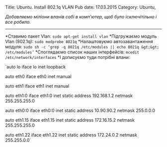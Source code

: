 Title: Ubuntu. Install 802.1q VLAN
Pub date: 17.03.2015
Category: Ubuntu, 

_Добавляємо міліони вланів собі в комп’ютер, щоб було ісключітільно і все робило._

-----

*Ставимо пакет Vlan:
`sudo apt-get install vlan`
*Підгружаємо модуль Vlan (802.1q):
`sudo modprobe 8021q`
*Налаштовуємо автозавантаження модуля:
`sudo sh -c ‘grep -q 8021q /etc/modules || echo 8021q &gt;&gt; /etc/modules’`
*Споглядаємо список наших інтерфейсів:
`mcedit /etc/network/interfaces`
*І дописуємо туди потрібні влани:

`auto lo
iface lo inet loopback

auto eth0
iface eth0 inet manual

auto eth1
iface eth1 inet manual

auto eth1:0
iface eth1:0 inet static
address 192.168.1.2
netmask 255.255.255.0

auto eth0:0
iface eth0:0 inet static
address 10.90.90.2
netmask 255.0.0.0

auto eth1.15
iface eth1.15 inet static
address 172.16.15.2
netmask 255.255.255.0

auto eth1.22
iface eth1.22 inet static
address 172.24.0.2
netmask 255.255.0.0`